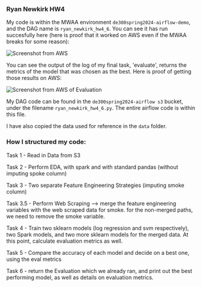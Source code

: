 
### Ryan Newkirk HW4

My code is within the MWAA environment `de300spring2024-airflow-demo`, and the DAG name is `ryan_newkirk_hw4_6`. You can see it has run succesfully here (here is proof that it worked on AWS even if the MWAA breaks for some reason):

![Screenshot from AWS](https://i.ibb.co/YTyPQq4/image.png)

You can see the output of the log of my final task, 'evaluate', returns the metrics of the model that was chosen as the best. Here is proof of getting those results on AWS:


![Screenshot from AWS of Evaluation](https://i.ibb.co/99vQhJd/image.png)


My DAG code can be found in the `de300spring2024-airflow s3` bucket, under the filename `ryan_newkirk_hw4_6.py`. The entire airflow code is within this file.


I have also copied the data used for reference in the `data` folder.


### How I structured my code:

Task 1 - Read in Data from S3


Task 2 - Perform EDA, with spark and with standard pandas (without imputing spoke column)


Task 3 - Two separate Feature Engineering Strategies (imputing smoke column)


Task 3.5 - Perform Web Scraping --> merge the feature engineering variables with the web scraped data for smoke. for the non-merged paths, we need to remove the smoke variable.


Task 4 - Train two sklearn models (log regression and svm respectively), two Spark models, and two more sklearn models for the merged data. At this point, calculate evaluation metrics as well.


Task 5 - Compare the accuracy of each model and decide on a best one, using the eval metrics


Task 6 - return the Evaluation which we already ran, and print out the best performing model, as well as details on evaluation metrics.
